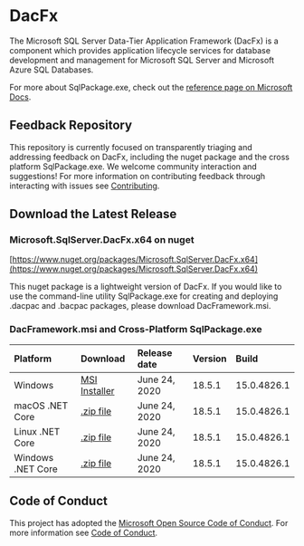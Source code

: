 
# DacFx

The Microsoft SQL Server Data-Tier Application Framework (DacFx) is a component which provides application lifecycle services for database development and management for Microsoft SQL Server and Microsoft Azure SQL Databases.

For more about SqlPackage.exe, check out the [reference page on Microsoft Docs](https://docs.microsoft.com/en-us/sql/tools/sqlpackage?view=sql-server-ver15).

## Feedback Repository

This repository is currently focused on transparently triaging and addressing feedback on DacFx, including the nuget package and the cross platform SqlPackage.exe. We welcome community interaction and suggestions! For more information on contributing feedback through interacting with issues see [Contributing](CONTRIBUTING.md).

## Download the Latest Release

### Microsoft.SqlServer.DacFx.x64 on nuget
[https://www.nuget.org/packages/Microsoft.SqlServer.DacFx.x64](https://www.nuget.org/packages/Microsoft.SqlServer.DacFx.x64)

This nuget package is a lightweight version of DacFx. If you would like to use the command-line utility SqlPackage.exe for creating and deploying .dacpac and .bacpac packages, please download DacFramework.msi.

### DacFramework.msi and Cross-Platform SqlPackage.exe
|Platform|Download|Release date|Version|Build
|:---|:---|:---|:---|:---|
|Windows|[MSI Installer](https://go.microsoft.com/fwlink/?linkid=2134206)|June 24, 2020|18.5.1|15.0.4826.1|
|macOS .NET Core |[.zip file](https://go.microsoft.com/fwlink/?linkid=2134312)|June 24, 2020| 18.5.1|15.0.4826.1|
|Linux .NET Core |[.zip file](https://go.microsoft.com/fwlink/?linkid=2134311)|June 24, 2020| 18.5.1|15.0.4826.1|
|Windows .NET Core |[.zip file](https://go.microsoft.com/fwlink/?linkid=2134310)|June 24, 2020| 18.5.1|15.0.4826.1|




## Code of Conduct

This project has adopted the [Microsoft Open Source Code of Conduct](https://opensource.microsoft.com/codeofconduct/).
For more information see [Code of Conduct](CODE_OF_CONDUCT.md).

